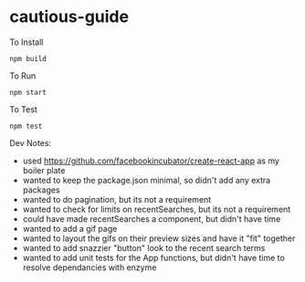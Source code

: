 # cautious-guide

To Install

`npm build`

To Run

`npm start`

To Test

`npm test`

Dev Notes:
* used https://github.com/facebookincubator/create-react-app as my boiler plate
* wanted to keep the package.json minimal, so didn't add any extra packages
* wanted to do pagination, but its not a requirement
* wanted to check for limits on recentSearches, but its not a requirement
* could have made recentSearches a component, but didn't have time
* wanted to add a gif page
* wanted to layout the gifs on their preview sizes and have it "fit" together
* wanted to add snazzier "button" look to the recent search terms
* wanted to add unit tests for the App functions, but didn't have time to resolve dependancies with enzyme
 
